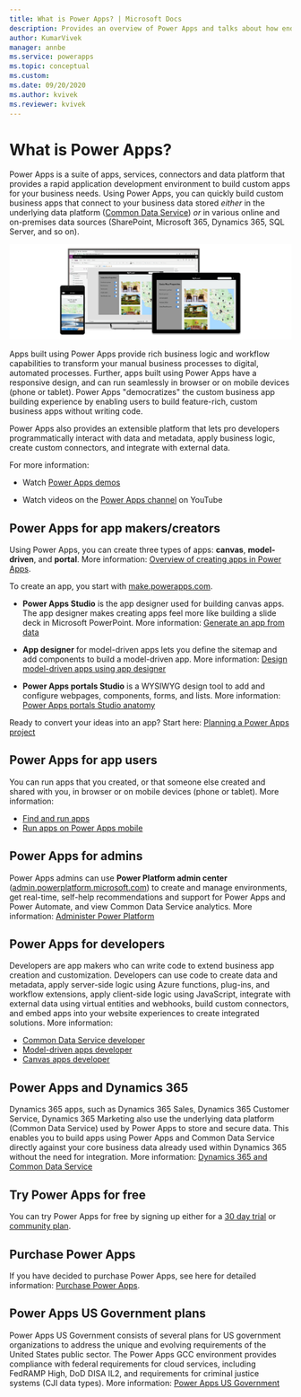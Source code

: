 ```yaml
---
title: What is Power Apps? | Microsoft Docs
description: Provides an overview of Power Apps and talks about how end users, app makers, admins, and pro developers can use Power Apps.
author: KumarVivek
manager: annbe
ms.service: powerapps
ms.topic: conceptual
ms.custom: 
ms.date: 09/20/2020
ms.author: kvivek
ms.reviewer: kvivek
---
```

# What is Power Apps?

Power Apps is a suite of apps, services, connectors and data platform that provides a rapid application development environment to build custom apps for your business needs. Using Power Apps, you can quickly build custom business apps that connect to your business data stored *either* in the underlying data platform ([Common Data Service](/powerapps/maker/common-data-service/data-platform-intro)) *or* in various online and on-premises data sources (SharePoint, Microsoft 365, Dynamics 365, SQL Server, and so on). 

![Power Apps](media/PowerApps-intro.png "Power Apps")

Apps built using Power Apps provide rich business logic and workflow capabilities to transform your manual business processes to digital, automated processes. Further, apps built using Power Apps have a responsive design, and can run seamlessly in browser or on mobile devices (phone or tablet). Power Apps "democratizes" the custom business app building experience by enabling users to build feature-rich, custom business apps without writing code.

Power Apps also provides an extensible platform that lets pro developers programmatically interact with data and metadata, apply business logic, create custom connectors, and integrate with external data.

For more information:

- Watch [Power Apps demos](https://powerapps.microsoft.com/demo/)

- Watch videos on the [Power Apps channel](https://www.youtube.com/channel/UCGfWR2ekfRFckLjev6eQYLg) on YouTube

## Power Apps for app makers/creators

Using Power Apps, you can create three types of apps: **canvas**, **model-driven**, and **portal**. More information: [Overview of creating apps in Power Apps](maker/index.md).

To create an app, you start with [make.powerapps.com](https://make.powerapps.com).

- **Power Apps Studio** is the app designer used for building canvas apps. The app designer makes creating apps feel more like building a slide deck in Microsoft PowerPoint. More information: [Generate an app from data](/powerapps/maker/canvas-apps/data-platform-create-app)  

- **App designer** for model-driven apps lets you define the sitemap and add components to build a model-driven app. More information: [Design model-driven apps using app designer](maker/model-driven-apps/design-custom-business-apps-using-app-designer.md)

- **Power Apps portals Studio** is a WYSIWYG design tool to add and configure webpages, components, forms, and lists. More information: [Power Apps portals Studio anatomy](/powerapps/maker/portals/portal-designer-anatomy)

Ready to convert your ideas into an app? Start here: [Planning a Power Apps project](/powerapps/guidance/planning/introduction)

## Power Apps for app users

You can run apps that you created, or that someone else created and shared with you, in browser or on mobile devices (phone or tablet). More information: 

- [Find and run apps](user/index.md)
- [Run apps on Power Apps mobile](https://docs.microsoft.com/powerapps/mobile/run-powerapps-on-mobile)

## Power Apps for admins

Power Apps admins can use **Power Platform admin center** ([admin.powerplatform.microsoft.com](https://admin.powerplatform.microsoft.com)) to create and manage environments, get real-time, self-help recommendations and support for Power Apps and Power Automate, and view Common Data Service analytics. More information: [Administer Power Platform](/power-platform/admin/admin-guide)

## Power Apps for developers

Developers are app makers who can write code to extend business app creation and customization. Developers can use code to create data and metadata, apply server-side logic using Azure functions, plug-ins, and workflow extensions, apply client-side logic using JavaScript, integrate with external data using virtual entities and webhooks, build custom connectors, and embed apps into your website experiences to create integrated solutions. More information: 
- [Common Data Service developer](/powerapps/developer/common-data-service/)
- [Model-driven apps developer](/powerapps/developer/model-driven-apps/)
- [Canvas apps developer](/powerapps/maker/canvas-apps/dev-enterprise-intro)

## Power Apps and Dynamics 365

Dynamics 365 apps, such as Dynamics 365 Sales, Dynamics 365 Customer Service, Dynamics 365 Marketing also use the underlying data platform (Common Data Service) used by Power Apps to store and secure data. This enables you to build apps using Power Apps and Common Data Service directly against your core business data already used within Dynamics 365 without the need for integration. More information: [Dynamics 365 and Common Data Service](maker/common-data-service/data-platform-intro.md#dynamics-365-and-common-data-service)

## Try Power Apps for free

You can try Power Apps for free by signing up either for a [30 day trial](maker/signup-for-powerapps.md) or [community plan](maker/dev-community-plan.md).

## Purchase Power Apps

If you have decided to purchase Power Apps, see here for detailed information: [Purchase Power Apps](/power-platform/admin/signup-for-powerapps-admin).

## Power Apps US Government plans

Power Apps US Government consists of several plans for US government organizations to address the unique and evolving requirements of the United States public sector. The Power Apps GCC environment provides compliance with federal requirements for cloud services, including FedRAMP High, DoD DISA IL2, and requirements for criminal justice systems (CJI data types). More information: [Power Apps US Government](/power-platform/admin/powerapps-us-government)
